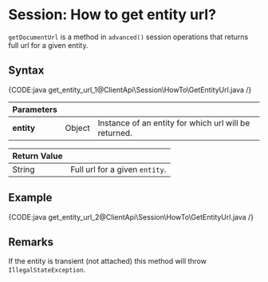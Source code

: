 # Session: How to get entity url?

`getDocumentUrl` is a method in `advanced()` session operations that returns full url for a given entity.

## Syntax

{CODE:java get_entity_url_1@ClientApi\Session\HowTo\GetEntityUrl.java /}

| Parameters | | |
| ------------- | ------------- | ----- |
| **entity** | Object | Instance of an entity for which url will be returned. |

| Return Value | |
| ------------- | ----- |
| String | Full url for a given `entity`. |

## Example

{CODE:java get_entity_url_2@ClientApi\Session\HowTo\GetEntityUrl.java /}

## Remarks

If the entity is transient (not attached) this method will throw `IllegalStateException`.
